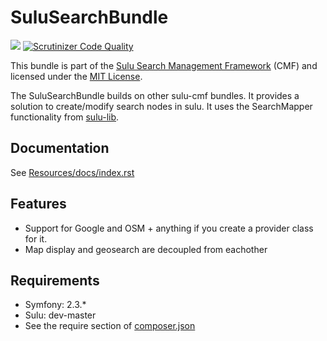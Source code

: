 SuluSearchBundle
================

[![](https://travis-ci.org/sulu-cmf/SuluSearchBundle.png)](https://travis-ci.org/sulu-cmf/SuluSearchBundle)
[![Scrutinizer Code Quality](https://scrutinizer-ci.com/g/sulu-cmf/SuluSearchBundle/badges/quality-score.png?s=ae0673b210ff6dd252a80fbb822e8ac789d24f73)](https://scrutinizer-ci.com/g/sulu-cmf/SuluSearchBundle/)

This bundle is part of the [Sulu Search Management Framework](https://github.com/sulu-cmf/sulu-standard) (CMF) and licensed under the [MIT License](https://github.com/sulu-cmf/SuluSearchBundle/blob/develop/LICENSE).

The SuluSearchBundle builds on other sulu-cmf bundles. It provides a solution to create/modify search nodes in sulu. It uses the SearchMapper functionality from [sulu-lib](https://github.com/sulu-cmf/sulu).

## Documentation

See [Resources/docs/index.rst](https://github.com/sulu-cmf/SuluSearchBundle/Resources/docs/index.rst)

## Features

* Support for Google and OSM + anything if you create a provider class for it.
* Map display and geosearch are decoupled from eachother

## Requirements

* Symfony: 2.3.*
* Sulu: dev-master
* See the require section of [composer.json](https://github.com/sulu-cmf/SuluSearchBundle/blob/develop/composer.json)

